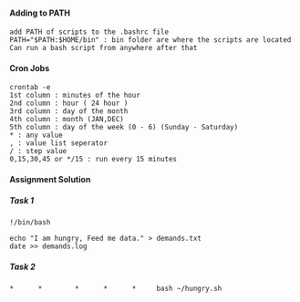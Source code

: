#### Adding to PATH
```
add PATH of scripts to the .bashrc file
PATH="$PATH:$HOME/bin" : bin folder are where the scripts are located
Can run a bash script from anywhere after that
```

#### Cron Jobs
```
crontab -e
1st column : minutes of the hour
2nd column : hour ( 24 hour )
3rd column : day of the month
4th column : month (JAN,DEC)
5th column : day of the week (0 - 6) (Sunday - Saturday) 
* : any value
, : value list seperator
/ : step value
0,15,30,45 or */15 : run every 15 minutes
```

#### Assignment Solution

##### Task 1
```
!/bin/bash

echo "I am hungry, Feed me data." > demands.txt
date >> demands.log
```

##### Task 2
```
*      *        *      *      *     bash ~/hungry.sh
```